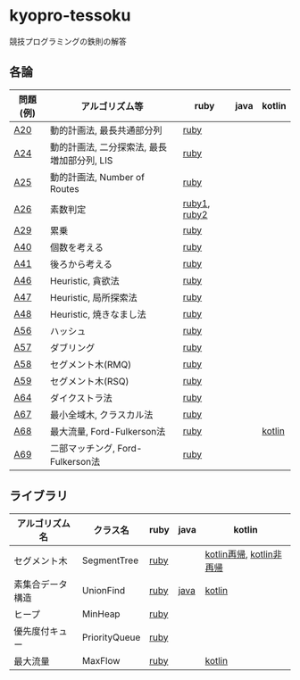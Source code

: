 # kyopro-tessoku
競技プログラミングの鉄則の解答

## 各論

| 問題(例) | アルゴリズム等 | ruby | java | kotlin |
| - | - | - | - | - |
| [A20](question/A20.txt) | 動的計画法, 最長共通部分列 | [ruby](ruby/A20.rb) | | |
| [A24](question/A24.txt) | 動的計画法, 二分探索法, 最長増加部分列, LIS | [ruby](ruby/A24.rb) | | |
| [A25](question/A25.txt) | 動的計画法, Number of Routes | [ruby](ruby/A25.rb) | | |
| [A26](question/A26-01.txt) | 素数判定 | [ruby1](ruby/A26-01.rb), [ruby2](ruby/A26-02.rb) | | |
| [A29](question/A29.txt) | 累乗 | [ruby](ruby/A29.rb) | | |
| [A40](question/A40.txt) | 個数を考える | [ruby](ruby/A40.rb) | | |
| [A41](question/A41.txt) | 後ろから考える | [ruby](ruby/A41.rb) | | |
| [A46](question/A46.txt) | Heuristic, 貪欲法 | [ruby](ruby/A46.rb) | | |
| [A47](question/A47.txt) | Heuristic, 局所探索法 | [ruby](ruby/A47.rb) | | |
| [A48](question/A48.txt) | Heuristic, 焼きなまし法 | [ruby](ruby/A48.rb) | | |
| [A56](question/A56.txt) | ハッシュ | [ruby](ruby/A56.rb) | | |
| [A57](question/A57.txt) | ダブリング | [ruby](ruby/A57.rb) | | |
| [A58](question/A58.txt) | セグメント木(RMQ) | [ruby](ruby/A58.rb) | | |
| [A59](question/A59.txt) | セグメント木(RSQ) | [ruby](ruby/A59.rb) | | |
| [A64](question/A64.txt) | ダイクストラ法 | [ruby](ruby/A64.rb) | | |
| [A67](question/A67.txt) | 最小全域木, クラスカル法 | [ruby](ruby/A67.rb) | | |
| [A68](question/A68.txt) | 最大流量, Ford-Fulkerson法 | [ruby](ruby/A68.rb) | | [kotlin](src/main/kotlin/ktln/A68.kt) |
| [A69](question/A69.txt) | 二部マッチング, Ford-Fulkerson法 | [ruby](ruby/A69.rb) | | |
## ライブラリ

| アルゴリズム名 | クラス名 | ruby | java | kotlin |
| - | - | - | - | - |
| セグメント木 | SegmentTree | [ruby](ruby/lib/segment_tree.rb) | | [kotlin再帰](src/main/kotlin/ktln/lib/SegmentTreeR.kt), [kotlin非再帰](src/main/kotlin/ktln/lib/SegmentTreeW.kt) |
| 素集合データ構造 | UnionFind | [ruby](ruby/lib/union_find.rb) | [java](src/main/java/jv/lib/UnionFind.java) | [kotlin](src/main/kotlin/ktln/lib/UnionFind.kt) |
| ヒープ | MinHeap | [ruby](ruby/lib/min_heap.rb) | | |
| 優先度付キュー | PriorityQueue | [ruby](ruby/lib/priority_queue.rb) | | |
| 最大流量 | MaxFlow | [ruby](ruby/lib/max_flow.rb) | | [kotlin](src/main/kotlin/ktln/lib/MaxFlow.kt) |
